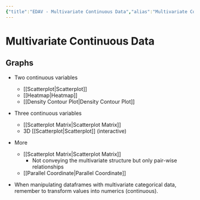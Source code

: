 ```yaml
---
{"title":"EDAV - Multivariate Continuous Data","alias":"Multivariate Continuous Data","type":"note","created":"2022-10-13T02:31:53","modified":"2022-10-21T15:31:17","dg-publish":true,"sup":["EDAV - Multivariate Continuous Data.md/edav"],"state":"done","permalink":"/edav-multivariate-continuous-data/","dgPassFrontmatter":true,"updated":"2022-10-21T15:31:17"}
---
```



# Multivariate Continuous Data

## Graphs

- Two continuous variables
    - [[Scatterplot\|Scatterplot]]
    - [[Heatmap\|Heatmap]]
    - [[Density Contour Plot\|Density Contour Plot]]
- Three continuous variables
    - [[Scatterplot Matrix\|Scatterplot Matrix]]
    - 3D [[Scatterplot\|Scatterplot]] (interactive)
- More
    - [[Scatterplot Matrix\|Scatterplot Matrix]]
        - Not conveying the multivariate structure but only pair-wise relationships
    - [[Parallel Coordinate\|Parallel Coordinate]]

- <span class="alt-check alt-check-tip">When manipulating dataframes with multivariate categorical data, remember to transform values into numerics (continuous).</span>
